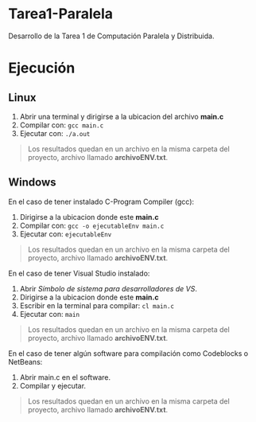 # Tarea1-Paralela

Desarrollo de la Tarea 1 de Computación Paralela y Distribuida.

# Ejecución

## Linux

 1. Abrir una terminal y dirigirse a la ubicacion del archivo **main.c**
 2. Compilar con: `gcc main.c`
 3. Ejecutar con: `./a.out`
> Los resultados quedan en un archivo en la misma carpeta del
>                      proyecto,    archivo llamado **archivoENV.txt**.

## Windows

En el caso de tener instalado C-Program Compiler (gcc):
 1. Dirigirse a la ubicacion donde este **main.c** 
 2. Compilar con: `gcc -o ejecutableEnv main.c`
 3. Ejecutar con: `ejecutableEnv`
> Los resultados quedan en un archivo en la misma carpeta del
>                      proyecto,    archivo llamado **archivoENV.txt**.

En el caso de tener Visual Studio instalado:
 1. Abrir *Símbolo de sistema para desarrolladores de VS*. 
 2. Dirigirse a la ubicacion donde este **main.c** 
 3. Escribir en la terminal para compilar: `cl main.c`
 4. Ejecutar con: `main`
> Los resultados quedan en un archivo en la misma carpeta del
>                      proyecto,    archivo llamado **archivoENV.txt**.

En el caso de tener algún software para compilación como Codeblocks o NetBeans:

 1. Abrir main.c en el software.
 2. Compilar y ejecutar.

> Los resultados quedan en un archivo en la misma carpeta del
>                      proyecto,    archivo llamado **archivoENV.txt**.
